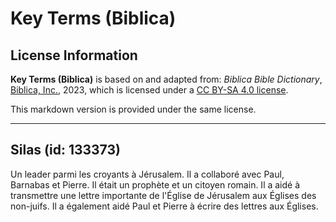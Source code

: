 # Key Terms (Biblica)

## License Information

**Key Terms (Biblica)** is based on and adapted from: _Biblica Bible Dictionary_, [Biblica, Inc.](https://www.biblica.com/), 2023, which is licensed under a [CC BY-SA 4.0 license](https://creativecommons.org/licenses/by-sa/4.0/legalcode.en).

This markdown version is provided under the same license.



--------------------------------

## Silas (id: 133373)

Un leader parmi les croyants à Jérusalem. Il a collaboré avec Paul, Barnabas et Pierre. Il était un prophète et un citoyen romain. Il a aidé à transmettre une lettre importante de l'Église de Jérusalem aux Églises des non\-juifs. Il a également aidé Paul et Pierre à écrire des lettres aux Églises.


